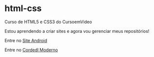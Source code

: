 # html-css
 Curso de HTML5 e CSS3 do CursoemVideo

 Estou aprendendo a criar sites e agora vou gerenciar meus repositórios!

 Entre no <a href="https://jonasvlima.github.io/html-css/desafios/d010/android"> Site Android</a>

 Entre no <a href="https://jonasvlima.github.io/html-css/desafios/d012/">Cordedl Moderno</a>


